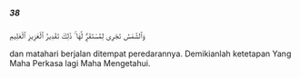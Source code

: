##### 38

<span class="ayah">وَٱلشَّمْسُ تَجْرِى لِمُسْتَقَرٍّۢ لَّهَا ۚ ذَٰلِكَ تَقْدِيرُ ٱلْعَزِيزِ ٱلْعَلِيمِ</span>

<span class="ayah_translation">dan matahari berjalan ditempat peredarannya. Demikianlah ketetapan Yang Maha Perkasa lagi Maha Mengetahui.</span>
